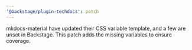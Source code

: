 ```yaml
---
'@backstage/plugin-techdocs': patch
---
```


mkdocs-material have updated their CSS variable template, and a few are unset in Backstage. This patch adds the missing variables to ensure coverage.
